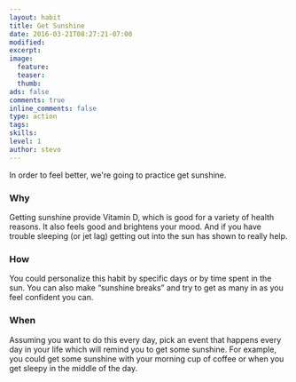 ```yaml
---
layout: habit
title: Get Sunshine
date: 2016-03-21T08:27:21-07:00
modified:
excerpt: 
image:
  feature:
  teaser:
  thumb:
ads: false
comments: true
inline_comments: false
type: action
tags: 
skills: 
level: 1
author: stevo
---
```


In order to feel better, we're going to practice get sunshine.

### Why
Getting sunshine provide Vitamin D, which is good for a variety of health reasons. It also feels good and brightens your mood. And if you have trouble sleeping (or jet lag) getting out into the sun has shown to really help.

### How
You could personalize this habit by specific days or by time spent in the sun. You can also make “sunshine breaks” and try to get as many in as you feel confident you can.

### When
Assuming you want to do this every day, pick an event that happens every day in your life which will remind you to get some sunshine. For example, you could get some sunshine with your morning cup of coffee or when you get sleepy in the middle of the day.